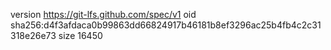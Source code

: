 version https://git-lfs.github.com/spec/v1
oid sha256:d4f3afdaca0b99863dd66824917b46181b8ef3296ac25b4fb4c2c31318e26e73
size 16450
